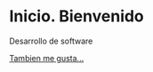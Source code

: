 # Inicio. Bienvenido

Desarrollo de software 

[Tambien me gusta...](https://www.youtube.com/watch?v=Db86lpidcz4)
